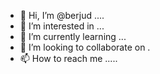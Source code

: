 - 👋 Hi, I’m @berjud ....
- 👀 I’m interested in ...
- 🌱 I’m currently learning ...
- 💞️ I’m looking to collaborate on .
- 📫 How to reach me .....

<!---
berjud/berjud is a ✨ special ✨ repository because its `README.md` (this file) appears on your GitHub profile.
You can click the Preview link to take a look at your changes.
--->
